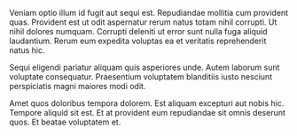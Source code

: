 Veniam optio illum id fugit aut sequi est. Repudiandae mollitia cum provident quas. Provident est ut odit aspernatur rerum natus totam nihil corrupti. Ut nihil dolores numquam. Corrupti deleniti ut error sunt nulla fuga aliquid laudantium. Rerum eum expedita voluptas ea et veritatis reprehenderit natus hic.
 Sequi eligendi pariatur aliquam quis asperiores unde. Autem laborum sunt voluptate consequatur. Praesentium voluptatem blanditiis iusto nesciunt perspiciatis magni maiores modi odit.
 Amet quos doloribus tempora dolorem. Est aliquam excepturi aut nobis hic. Tempore aliquid sit est. Et at provident eum repudiandae sit omnis deserunt quos. Et beatae voluptatem et.